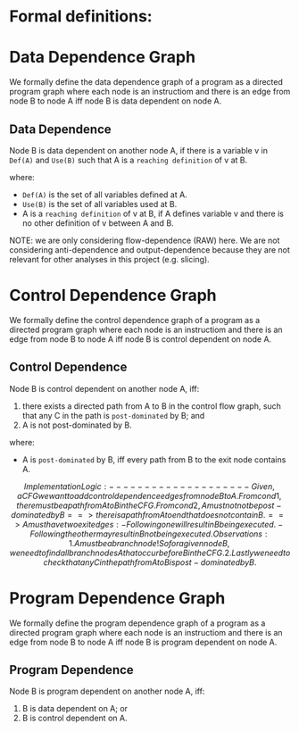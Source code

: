 # Formal definitions:

# Data Dependence Graph
We formally define the data dependence graph
of a program as a directed program graph where each node is an
instructiom and there is an edge from node B to node A iff
node B is data dependent on node A.

## Data Dependence
Node B is data dependent on another node A, if there is a variable v
in `Def(A)` and `Use(B)` such that A is a `reaching definition` of v at B.

where:
- `Def(A)` is the set of all variables defined at A.
- `Use(B)` is the set of all variables used at B.
- A is a `reaching definition` of v at B, if A defines variable v 
and there is no other definition of v between A and B.

NOTE: we are only considering flow-dependence (RAW) here. We are not
considering anti-dependence and output-dependence because they
are not relevant for other analyses in this project (e.g. slicing).


# Control Dependence Graph
We formally define the control dependence graph
of a program as a directed program graph where each node is an
instructiom and there is an edge from node B to node A iff
node B is control dependent on node A.


## Control Dependence
Node B is control dependent on another node A, iff:
1. there exists a directed path from A to B in the control flow graph,
such that any C in the path is `post-dominated` by B; and
2. A is not post-dominated by B.

where:
- A is `post-dominated` by B, iff every path from B to the exit node
contains A.

```math
Implementation Logic:
--------------------

Given, a CFG we want to add control dependence edges from node B to A.

From cond1, there must be a path from A to B in the CFG.

From cond2, A must not not be post-dominated by B ==> there is a path from A to {end} that does not contain B. ==> A must have two exit edges:
    - Following one will result in B being executed.
    - Following the other may result in B not being executed.

Observations:
1. A must be a branch node! So for a given node B, we need to find all branch nodes A that occur before B in the CFG.
2. Lastly we need to check that any C in the path from A to B is post-dominated by B.
```


# Program Dependence Graph
We formally define the program dependence graph
of a program as a directed program graph where each node is an
instructiom and there is an edge from node B to node A iff
node B is program dependent on node A.

## Program Dependence
Node B is program dependent on another node A, iff:
1. B is data dependent on A; or
2. B is control dependent on A.
